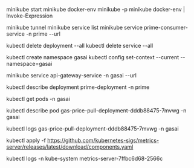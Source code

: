 
minikube start
minikube docker-env
minikube -p minikube docker-env | Invoke-Expression


minikube tunnel
minikube service list
minikube service prime-consumer-service -n prime --url


kubectl delete deployment --all
kubectl delete service --all

kubectl create namespace gasai
kubectl config set-context --current --namespace=gasai

minikube service api-gateway-service -n gasai --url


kubectl describe deployment prime-deployment -n prime


kubectl get pods -n gasai

kubectl describe pod gas-price-pull-deployment-dddb88475-7mvwg -n gasai

kubectl logs gas-price-pull-deployment-dddb88475-7mvwg -n gasai

kubectl apply -f https://github.com/kubernetes-sigs/metrics-server/releases/latest/download/components.yaml

kubectl logs -n kube-system metrics-server-7ffbc6d68-2566c 
